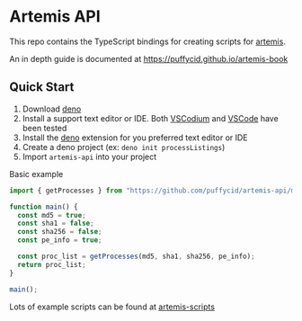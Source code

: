 # Artemis API

This repo contains the TypeScript bindings for creating scripts for
[artemis](https://github.com/puffycid/artemis).

An in depth guide is documented at https://puffycid.github.io/artemis-book

## Quick Start

1. Download [deno](https://deno.com/runtime)
2. Install a support text editor or IDE. Both [VSCodium](https://vscodium.com/)
   and [VSCode](https://code.visualstudio.com/) have been tested
3. Install the
   [deno](https://deno.com/manual@v1.33.3/getting_started/setup_your_environment)
   extension for you preferred text editor or IDE
4. Create a deno project (ex: `deno init processListings`)
5. Import `artemis-api` into your project

Basic example

```typescript
import { getProcesses } from "https://github.com/puffycid/artemis-api/mod.ts";

function main() {
  const md5 = true;
  const sha1 = false;
  const sha256 = false;
  const pe_info = true;

  const proc_list = getProcesses(md5, sha1, sha256, pe_info);
  return proc_list;
}

main();
```

Lots of example scripts can be found at
[artemis-scripts](https://github.com/puffycid/artemis-scripts)
